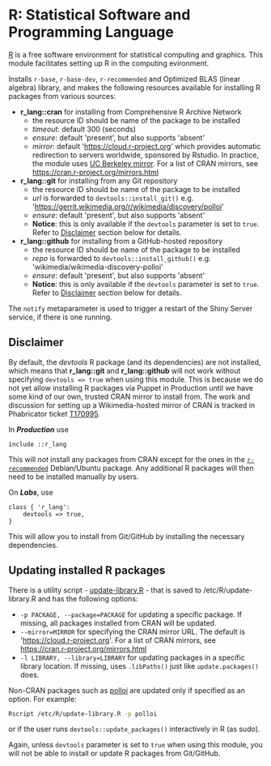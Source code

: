 <!-- SPDX-License-Identifier: Apache-2.0 -->
# R: Statistical Software and Programming Language

[R](https://www.r-project.org/) is a free software environment for statistical
computing and graphics. This module facilitates setting up R in the computing
evironment.

Installs `r-base`, `r-base-dev`, `r-recommended` and Optimized BLAS (linear
algebra) library, and makes the following resources available for installing
R packages from various sources:

- **r_lang::cran** for installing from Comprehensive R Archive Network
    - the resource ID should be name of the package to be installed
    - *timeout*: default 300 (seconds)
    - *ensure*: default 'present', but also supports 'absent'
    - *mirror*: default 'https://cloud.r-project.org' which provides automatic
      redirection to servers worldwide, sponsored by Rstudio. In practice, the
      module uses [UC Berkeley mirror](https://cran.cnr.berkeley.edu/). For a
      list of CRAN mirrors, see https://cran.r-project.org/mirrors.html
- **r_lang::git** for installing from any Git repository
    - the resource ID should be name of the package to be installed
    - *url* is forwarded to `devtools::install_git()`
      e.g. 'https://gerrit.wikimedia.org/r/wikimedia/discovery/polloi'
    - *ensure*: default 'present', but also supports 'absent'
    - **Notice**: this is only available if the `devtools` parameter is set to
      `true`. Refer to [Disclaimer](#disclaimer) section below for details.
- **r_lang::github** for installing from a GitHub-hosted repository
    - the resource ID should be name of the package to be installed
    - *repo* is forwarded to `devtools::install_github()`
      e.g. 'wikimedia/wikimedia-discovery-polloi'
    - *ensure*: default 'present', but also supports 'absent'
    - **Notice**: this is only available if the `devtools` parameter is set to
      `true`. Refer to [Disclaimer](#disclaimer) section below for details.

The `notify` metaparameter is used to trigger a restart of the Shiny Server
service, if there is one running.

## Disclaimer

By default, the *devtools* R package (and its dependencies) are not installed,
which means that **r_lang::git** and **r_lang::github** will not work without specifying
`devtools => true` when using this module. This is because we do not yet allow
installing R packages via Puppet in Production until we have some kind of our
own, trusted CRAN mirror to install from. The work and discussion for setting
up a Wikimedia-hosted mirror of CRAN is tracked in Phabricator ticket
[T170995](https://phabricator.wikimedia.org/T170995).

In **_Production_** use

```Puppet
include ::r_lang
```

This will _not_ install any packages from CRAN except for the ones in the
[`r-recommended`](https://cran.r-project.org/bin/linux/debian/#supported-packages)
Debian/Ubuntu package. Any additional R packages will then need to be installed
manually by users.

On **_Labs_**, use

```Puppet
class { 'r_lang':
    devtools => true,
}
```

This will allow you to install from Git/GitHub by installing the necessary
dependencies.

## Updating installed R packages

There is a utility script - [update-library.R](files/update-library.R) - that
is saved to /etc/R/update-library.R and has the following options:

- `-p PACKAGE, --package=PACKAGE` for updating a specific package. If missing,
  all packages installed from CRAN will be updated.
- `--mirror=MIRROR` for specifying the CRAN mirror URL. The default is
  'https://cloud.r-project.org'. For a list of CRAN mirrors, see
  https://cran.r-project.org/mirrors.html
- `-l LIBRARY, --library=LIBRARY` for updating packages in a specific library
  location. If missing, uses `.libPaths()` just like `update.packages()` does.

Non-CRAN packages such as [polloi](https://phabricator.wikimedia.org/diffusion/WDPL/)
are updated only if specified as an option. For example:

```bash
Rscript /etc/R/update-library.R -p polloi
```

or if the user runs `devtools::update_packages()` interactively in R (as sudo).

Again, unless `devtools` parameter is set to `true` when using this module, you
will not be able to install or update R packages from Git/GitHub.
